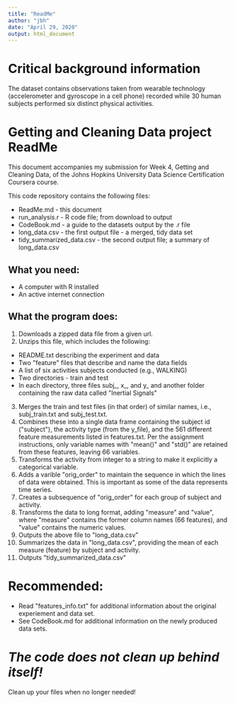```yaml
---
title: "ReadMe"
author: "jbh"
date: "April 29, 2020"
output: html_document
---
```


# Critical background information

The dataset contains observations taken from wearable technology (accelerometer and gyroscope in a cell phone) recorded while 30 human subjects performed six distinct physical activities.

# Getting and Cleaning Data project ReadMe

This document accompanies my submission for Week 4, Getting and Cleaning Data, of the Johns Hopkins University Data Science Certification Coursera course. 

This code repository contains the following files:
* ReadMe.md - this document
* run_analysis.r - R code file; from download to output 
* CodeBook.md - a guide to the datasets output by the .r file
* long_data.csv - the first output file - a merged, tidy data set
* tidy_summarized_data.csv - the second output file; a summary of long_data.csv

## What you need:
* A computer with R installed
* An active internet connection

## What the program does:
1. Downloads a zipped data file from a given url.
2. Unzips this file, which includes the following:
  + README.txt describing the experiment and data
  + Two "feature" files that describe and name the data fields
  + A list of six activities subjects conducted (e.g., WALKING)
  + Two directories - train and test
  + In each directory, three files subj_, x_, and y_ and another folder containing the raw data called "Inertial Signals"
3. Merges the train and test files (in that order) of similar names, i.e., subj_train.txt and subj_test.txt.
4. Combines these into a single data frame containing the subject id ("subject"), the activity type (from the y_file), and the 561 different feature measurements listed in features.txt.  Per the assignment instructions, only variable names with "mean()" and "std()" are retained from these features, leaving 66 variables.
5. Transforms the activity from integer to a string to make it explicitly a categorical variable.
6. Adds a varible "orig_order" to maintain the sequence in which the lines of data were obtained.  This is important as some of the data represents time series.
7. Creates a subsequence of "orig_order" for each group of subject and activity.
8. Transforms the data to long format, adding "measure" and "value", where "measure" contains the former column names (66 features), and "value" contains the numeric values.
9. Outputs the above file to "long_data.csv"
10. Summarizes the data in "long_data.csv", providing the mean of each measure (feature) by subject and activity.
11. Outputs "tidy_summarized_data.csv"

# Recommended:

- Read "features_info.txt" for additional information about the original experiement and data set.
- See CodeBook.md for additional information on the newly produced data sets.

# *The code does not clean up behind itself!*

Clean up your files when no longer needed!
